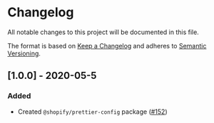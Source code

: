 # Changelog

All notable changes to this project will be documented in this file.

The format is based on [Keep a Changelog](http://keepachangelog.com/en/1.0.0/)
and adheres to [Semantic Versioning](http://semver.org/spec/v2.0.0.html).

<!-- ## [Unreleased] -->

## [1.0.0] - 2020-05-5

### Added

- Created `@shopify/prettier-config` package ([#152](https://github.com/Shopify/web-foundation/pull/152))
